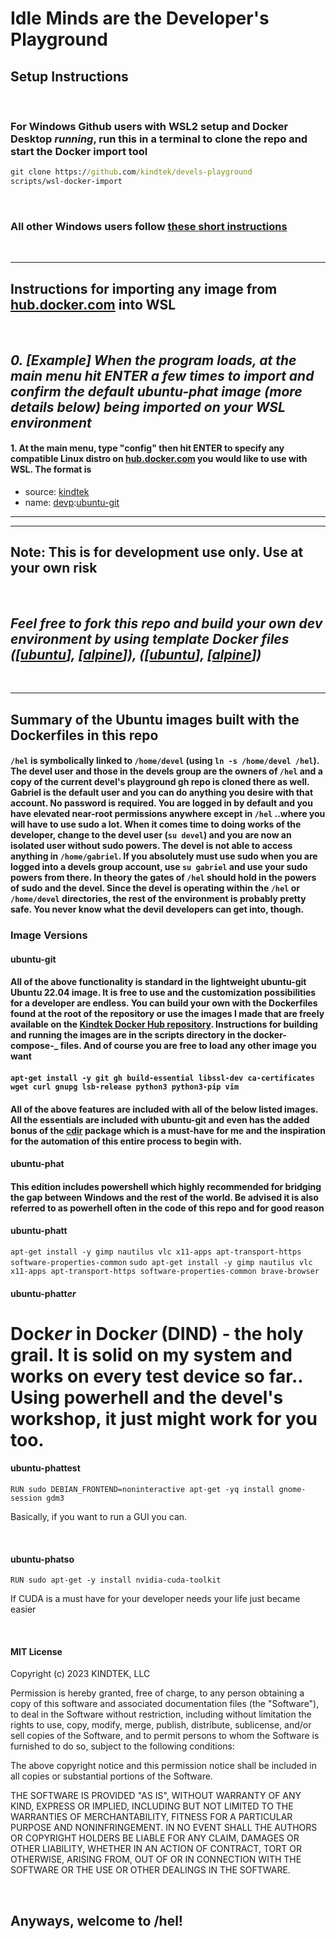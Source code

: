 # Idle Minds are the **Developer's Playground**

## Setup Instructions

&nbsp;

### For **Windows Github** users with **WSL2** setup and **Docker Desktop** _running_, run this in a terminal to clone the repo and start the Docker import tool

```bat
git clone https://github.com/kindtek/devels-playground
scripts/wsl-docker-import
```

&nbsp;

### All other Windows users follow [these short instructions](https://github.com/kindtek/devels-workshop#idle-hands-are-the-developers-workshop)

&nbsp;

---

## Instructions for importing any image from [hub.docker.com](https://hub.docker.com/) into WSL

&nbsp;

## _0. [Example] When the program loads, at the main menu hit ENTER a few times to import and confirm the default ubuntu-phat image (more details below) being imported on your WSL environment_

#### 1. At the main menu, type "config" then hit ENTER to specify any compatible Linux distro on [hub.docker.com](https://hub.docker.com/) you would like to use with WSL. The format is

- source: [kindtek](https://hub.docker.com/u/kindtek)
- name: [devp](https://hub.docker.com/r/kindtek/devp/tags):[ubuntu-git](https://hub.docker.com/layers/kindtek/devp/ubuntu-git/images/sha256-f0469de765c03873f8c5df55cf2d2ea3dda4a3eb98b575f00d29696193d6ca08?context=repo)

---

---

## **Note: This is for development use only. Use at your own risk**

&nbsp;

## _Feel free to fork this repo and build your own dev environment by using template Docker files ([[ubuntu](devels-playground/docker-compose.ubuntu.yaml)], [[alpine](devels-playground/docker-compose.alpine.yaml)]), ([[ubuntu](devels-playground/dockerfile.ubuntu.yaml)], [[alpine](devels-playground/dockerfile.alpine.yaml)])_

&nbsp;

---

## Summary of the Ubuntu images built with the Dockerfiles in this repo

#### `/hel` is symbolically linked to `/home/devel` (using `ln -s /home/devel /hel`). The devel user and those in the devels group are the owners of `/hel` and a copy of the current devel's playground gh repo is cloned there as well. Gabriel is the default user and you can do anything you desire with that account. No password is required. You are logged in by default and you have elevated near-root permissions anywhere except in `/hel` ..where you will have to use sudo a lot. When it comes time to doing works of the developer, change to the devel user (`su devel`) and you are now an isolated user without sudo powers. The devel is not able to access anything in `/home/gabriel`. If you absolutely must use sudo when you are logged into a devels group account, use `su gabriel` and use your sudo powers from there. In theory the gates of `/hel` should hold in the powers of sudo and the devel. Since the devel is operating within the `/hel` or `/home/devel` directories, the rest of the environment is probably pretty safe. You never know what the devil developers can get into, though.

### Image Versions

#### **ubuntu-git**

#### All of the above functionality is standard in the lightweight **ubuntu-git** Ubuntu 22.04 image. It is free to use and the customization possibilities for a developer are endless. You can build your own with the Dockerfiles found at the root of the repository or use the images I made that are freely available on the [Kindtek Docker Hub repository](https://hub.docker.com/r/kindtek/devp). Instructions for building and running the images are in the scripts directory in the docker-compose-**\_** files. And of course you are free to load any other image you want

#### `apt-get install -y git gh build-essential libssl-dev ca-certificates wget curl gnupg lsb-release python3 python3-pip vim`

#### All of the above features are included with all of the below listed images. All the essentials are included with ubuntu-git and even has the added bonus of the [cdir](https://github.com/kindtek/cdir) package which is a must-have for me and the inspiration for the automation of this entire process to begin with.

#### **ubuntu-phat**

#### This edition includes powershell which highly recommended for bridging the gap between Windows and the rest of the world. Be advised it is also referred to as powerhell often in the code of this repo and for good reason

#### **ubuntu-phatt**

`apt-get install -y gimp nautilus vlc x11-apps apt-transport-https software-properties-common`
`sudo apt-get install -y gimp nautilus vlc x11-apps apt-transport-https software-properties-common brave-browser`

#### **ubuntu-phatt*er***

# Dock*er* in Dock*er* (DIND) - the holy grail. It is solid on my system and works on every test device so far.. Using powerhell and the devel's workshop, it just might work for you too.

#### **ubuntu-phattest**

`RUN sudo DEBIAN_FRONTEND=noninteractive apt-get -yq install gnome-session gdm3`

Basically, if you want to run a GUI you can.

&nbsp;

#### **ubuntu-phatso**

`RUN sudo apt-get -y install nvidia-cuda-toolkit`

If CUDA is a must have for your developer needs your life just became easier

&nbsp;

#### MIT License

Copyright (c) 2023 KINDTEK, LLC

Permission is hereby granted, free of charge, to any person obtaining a copy
of this software and associated documentation files (the "Software"), to deal
in the Software without restriction, including without limitation the rights
to use, copy, modify, merge, publish, distribute, sublicense, and/or sell
copies of the Software, and to permit persons to whom the Software is
furnished to do so, subject to the following conditions:

The above copyright notice and this permission notice shall be included in all
copies or substantial portions of the Software.

THE SOFTWARE IS PROVIDED "AS IS", WITHOUT WARRANTY OF ANY KIND, EXPRESS OR
IMPLIED, INCLUDING BUT NOT LIMITED TO THE WARRANTIES OF MERCHANTABILITY,
FITNESS FOR A PARTICULAR PURPOSE AND NONINFRINGEMENT. IN NO EVENT SHALL THE
AUTHORS OR COPYRIGHT HOLDERS BE LIABLE FOR ANY CLAIM, DAMAGES OR OTHER
LIABILITY, WHETHER IN AN ACTION OF CONTRACT, TORT OR OTHERWISE, ARISING FROM,
OUT OF OR IN CONNECTION WITH THE SOFTWARE OR THE USE OR OTHER DEALINGS IN THE
SOFTWARE.

&nbsp;

## Anyways, welcome to /hel!
